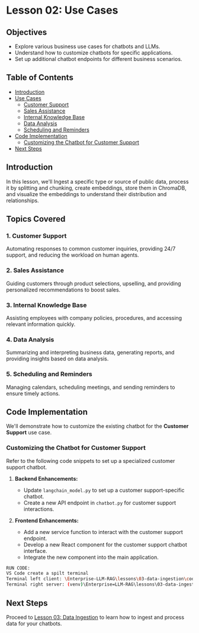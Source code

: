 # Lesson 02: Use Cases

## **Objectives**

- Explore various business use cases for chatbots and LLMs.
- Understand how to customize chatbots for specific applications.
- Set up additional chatbot endpoints for different business scenarios.

## **Table of Contents**

- [Introduction](#introduction)
- [Use Cases](#use-cases)
  - [Customer Support](#customer-support)
  - [Sales Assistance](#sales-assistance)
  - [Internal Knowledge Base](#internal-knowledge-base)
  - [Data Analysis](#data-analysis)
  - [Scheduling and Reminders](#scheduling-and-reminders)
- [Code Implementation](#code-implementation)
  - [Customizing the Chatbot for Customer Support](#customizing-the-chatbot-for-customer-support)
- [Next Steps](#next-steps)

## **Introduction**

In this lesson, we'll Ingest a specific type or source of public data, process it by splitting and chunking, create embeddings, store them in ChromaDB, and visualize the embeddings to understand their distribution and relationships.

## **Topics Covered**

### **1. Customer Support**

Automating responses to common customer inquiries, providing 24/7 support, and reducing the workload on human agents.

### **2. Sales Assistance**

Guiding customers through product selections, upselling, and providing personalized recommendations to boost sales.

### **3. Internal Knowledge Base**

Assisting employees with company policies, procedures, and accessing relevant information quickly.

### **4. Data Analysis**

Summarizing and interpreting business data, generating reports, and providing insights based on data analysis.

### **5. Scheduling and Reminders**

Managing calendars, scheduling meetings, and sending reminders to ensure timely actions.

## **Code Implementation**

We'll demonstrate how to customize the existing chatbot for the **Customer Support** use case.

### **Customizing the Chatbot for Customer Support**

Refer to the following code snippets to set up a specialized customer support chatbot.

1. **Backend Enhancements:**
   - Update `langchain_model.py` to set up a customer support-specific chatbot.
   - Create a new API endpoint in `chatbot.py` for customer support interactions.

2. **Frontend Enhancements:**
   - Add a new service function to interact with the customer support endpoint.
   - Develop a new React component for the customer support chatbot interface.
   - Integrate the new component into the main application.

```bash
RUN CODE:
VS Code create a spilt terminal
Terminal left client: \Enterprise-LLM-RAG\lessons\03-data-ingestion\code\client>npm start
Terminal right server: (venv)\Enterprise=LLM-RAG\lessons\03-data-ingestion\code\server>uvicorn main:app --reload 
```  

## **Next Steps**

Proceed to [Lesson 03: Data Ingestion](../03-data-ingestion/README.md) to learn how to ingest and process data for your chatbots.
